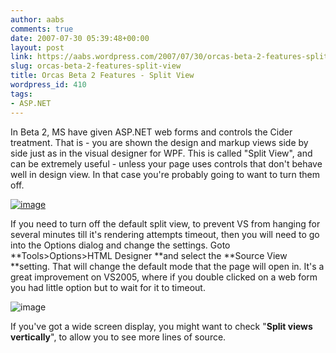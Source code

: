 ```yaml
---
author: aabs
comments: true
date: 2007-07-30 05:39:48+00:00
layout: post
link: https://aabs.wordpress.com/2007/07/30/orcas-beta-2-features-split-view/
slug: orcas-beta-2-features-split-view
title: Orcas Beta 2 Features - Split View
wordpress_id: 410
tags:
- ASP.NET
---
```


In Beta 2, MS have given ASP.NET web forms and controls the Cider treatment. That is - you are shown the design and markup views side by side just as in the visual designer for WPF. This is called "Split View", and can be extremely useful - unless your page uses controls that don't behave well in design view. In that case you're probably going to want to turn them off.

[![image](http://aabs.files.wordpress.com/2007/07/image-thumb1.png)](http://aabs.files.wordpress.com/2007/07/image1.png)

If you need to turn off the default split view, to prevent VS from hanging for several minutes till it's rendering attempts timeout, then you will need to go into the Options dialog and change the settings. Goto **Tools>Options>HTML Designer **and select the **Source View **setting. That will change the default mode that the page will open in. It's a great improvement on VS2005, where if you double clicked on a web form you had little option but to wait for it to timeout.

![image](http://aabs.files.wordpress.com/2007/07/image-thumb2.png)

If you've got a wide screen display, you might want to check "**Split views vertically**", to allow you to see more lines of source.
